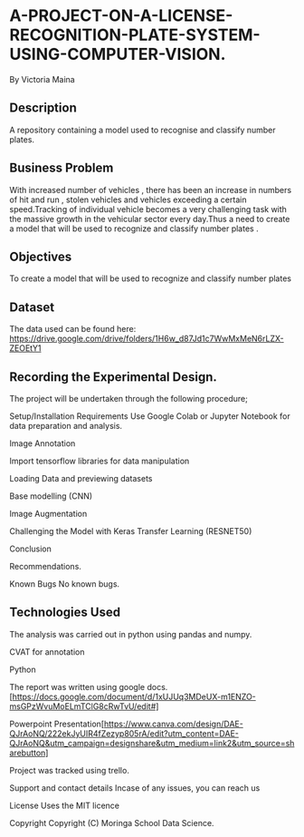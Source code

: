 # A-PROJECT-ON-A-LICENSE-RECOGNITION-PLATE-SYSTEM-USING-COMPUTER-VISION.

By Victoria Maina 

## Description

A repository containing a model used to recognise and classify number plates.

## Business Problem

With increased number of vehicles , there has been an increase in numbers of hit and run , stolen vehicles and vehicles exceeding a certain speed.Tracking of individual vehicle becomes a very challenging task with the massive growth in the vehicular sector every day.Thus a need to create a model that will be used to recognize and classify number plates .


## Objectives

To create a model that will be used to recognize and classify number plates

## Dataset

The data used can be found here: https://drive.google.com/drive/folders/1H6w_d87Jd1c7WwMxMeN6rLZX-ZEOEtY1

## Recording the Experimental Design.

The project will be undertaken through the following procedure;

Setup/Installation Requirements Use Google Colab or Jupyter Notebook for data preparation and analysis.

Image Annotation

Import tensorflow libraries for data manipulation

Loading Data and previewing datasets

Base modelling (CNN)

Image Augmentation

Challenging the Model with Keras Transfer Learning (RESNET50)

Conclusion

Recommendations.


Known Bugs
No known bugs.

## Technologies Used

The analysis was carried out in python using pandas and numpy.

CVAT for annotation

Python

The report was written using google docs.[https://docs.google.com/document/d/1xUJUq3MDeUX-m1ENZO-msGPzWvuMoELmTClG8cRwTvU/edit#]

Powerpoint Presentation[https://www.canva.com/design/DAE-QJrAoNQ/222ekJyUIR4fZezyp805rA/edit?utm_content=DAE-QJrAoNQ&utm_campaign=designshare&utm_medium=link2&utm_source=sharebutton]

Project was tracked using trello.

Support and contact details
Incase of any issues, you can reach us

License
Uses the MIT licence

Copyright
Copyright (C) Moringa School Data Science.
